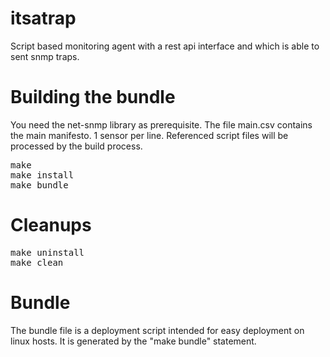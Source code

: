 # itsatrap
Script based monitoring agent with a rest api interface and which is able to sent snmp traps.
# Building the bundle
You need the net-snmp library as prerequisite.
The file main.csv contains the main manifesto. 1 sensor per line.
Referenced script files will be processed by the build process.

<pre>
make
make install
make bundle
</pre>

# Cleanups
<pre>
make uninstall
make clean
</pre>

# Bundle
The bundle file is a deployment script intended for easy deployment on linux hosts.
It is generated by the "make bundle" statement.

